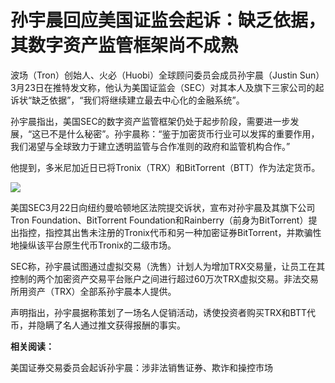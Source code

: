 # 孙宇晨回应美国证监会起诉：缺乏依据，其数字资产监管框架尚不成熟

波场（Tron）创始人、火必（Huobi）全球顾问委员会成员孙宇晨（Justin
Sun）3月23日在推特发文称，他认为美国证监会（SEC）对其本人及旗下三家公司的起诉状“缺乏依据”，“我们将继续建立最去中心化的金融系统”。

孙宇晨指出，美国SEC的数字资产监管框架仍处于起步阶段，需要进一步发展，“这已不是什么秘密”。孙宇晨称：“鉴于加密货币行业可以发挥的重要作用，我们渴望与全球致力于建立透明监管与合作准则的政府和监管机构合作。”

他提到，多米尼加近日已将Tronix（TRX）和BitTorrent（BTT）作为法定货币。

![](https://inews.gtimg.com/news_bt/OxpOdS7WyG6sly12xa67OGJzW9hCzvP7ztEGvCODMRylEAA/1000)

美国SEC3月22日向纽约曼哈顿地区法院提交诉状，宣布对孙宇晨及其旗下公司Tron Foundation、BitTorrent
Foundation和Rainberry（前身为BitTorrent）提出指控，指控其出售未注册的Tronix代币和另一种加密证券BitTorrent，并欺骗性地操纵该平台原生代币Tronix的二级市场。

SEC称，孙宇晨试图通过虚拟交易（洗售）计划人为增加TRX交易量，让员工在其控制的两个加密资产交易平台账户之间进行超过60万次TRX虚拟交易。非法交易所用资产（TRX）全部系孙宇晨本人提供。

声明指出，孙宇晨据称策划了一场名人促销活动，诱使投资者购买TRX和BTT代币，并隐瞒了名人通过推文获得报酬的事实。

**相关阅读：**

美国证券交易委员会起诉孙宇晨：涉非法销售证券、欺诈和操控市场


